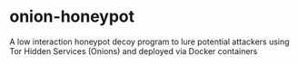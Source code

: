 # onion-honeypot
A low interaction honeypot decoy program to lure potential attackers using Tor Hidden Services (Onions) and deployed via Docker containers
